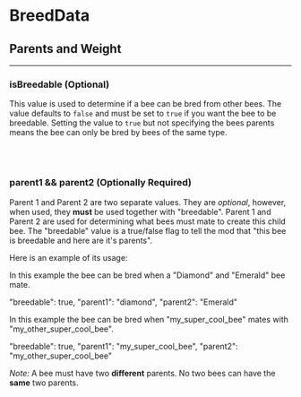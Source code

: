 # **BreedData**

## **Parents and Weight**
***

### **isBreedable** (Optional)

This value is used to determine if a bee can be bred from other bees. The value defaults to `false` and must be set to `true` if you want the bee to be breedable. Setting the value to `true` but not specifying the bees parents means the bee can only be bred by bees of the same type.

<br>
<br>

### **parent1 && parent2** (Optionally Required)

Parent 1 and Parent 2 are two separate values. They are  _optional_, however, when used, they  **must**  be used together with "breedable". Parent 1 and Parent 2 are used for determining what bees must mate to create this child bee. The "breedable" value is a true/false flag to tell the mod that "this bee is breedable and here are it's parents".

Here is an example of its usage:

In this example the bee can be bred when a "Diamond" and "Emerald" bee mate.  

"breedable": true,
"parent1": "diamond",
"parent2": "Emerald"

  

In this example the bee can be bred when "my_super_cool_bee" mates with "my_other_super_cool_bee".  

"breedable": true,
"parent1": "my_super_cool_bee",
"parent2": "my_other_super_cool_bee"

  

_Note:_  A bee must have two  **different**  parents. No two bees can have the  **same**  two parents.
<!--stackedit_data:
eyJoaXN0b3J5IjpbLTExNjg0Njk4MTksLTc1MzkxNzMwMSw4MT
AwMTc3MTldfQ==
-->